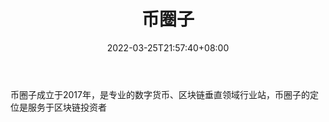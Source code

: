 ﻿---
weight: 
title: "币圈子"
description: "币圈子成立于2017年，是专业的数字货币、区块链垂直领域行业站，币圈子的定位是服务于区块链投资者"
date: 2022-03-25T21:57:40+08:00
lastmod: 2022-03-25T16:45:40+08:00
draft: false
authors: ["Metabd"]
featuredImage: "biquanzi.png"
link: ""
tags: ["元宇宙资讯","币圈子"]
categories: ["navigation"]
navigation: ["元宇宙资讯"]
lightgallery: true
toc: true
pinned: false
recommend: false
recommend1: false
---
币圈子成立于2017年，是专业的数字货币、区块链垂直领域行业站，币圈子的定位是服务于区块链投资者
